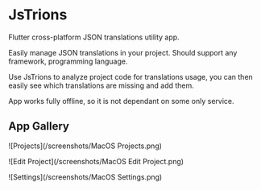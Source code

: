 # JsTrions

Flutter cross-platform JSON translations utility app.

Easily manage JSON translations in your project. Should support any framework, programming language. 

Use JsTrions to analyze project code for translations usage, you can then easily see which translations are missing and add them.

App works fully offline, so it is not dependant on some only service.

## App Gallery

![Projects](/screenshots/MacOS Projects.png)

![Edit Project](/screenshots/MacOS Edit Project.png)

![Settings](/screenshots/MacOS Settings.png)
